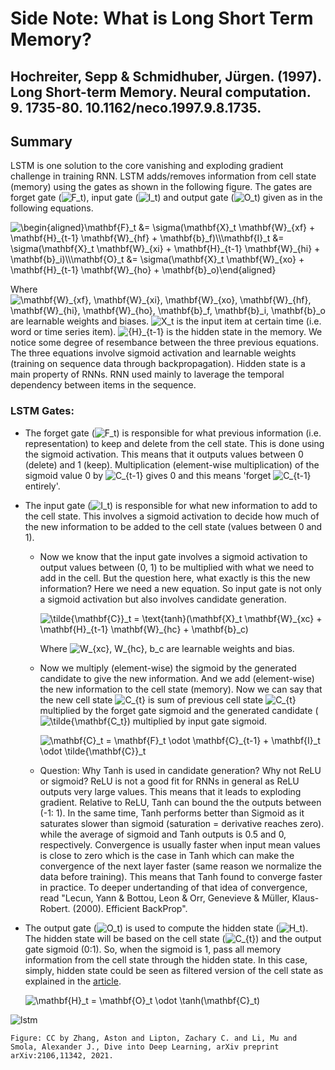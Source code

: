 # Side Note: What is Long Short Term Memory?

## Hochreiter, Sepp & Schmidhuber, Jürgen. (1997). Long Short-term Memory. Neural computation. 9. 1735-80. 10.1162/neco.1997.9.8.1735. 

## Summary

LSTM is one solution to the core vanishing and exploding gradient challenge in training RNN. LSTM adds/removes information from cell state (memory) using the gates as shown in the following figure. The gates are forget gate (<img src="https://latex.codecogs.com/svg.image?F_t" title="F_t" />), input gate (<img src="https://latex.codecogs.com/svg.image?I_t" title="I_t" />) and output gate (<img src="https://latex.codecogs.com/svg.image?O_t" title="O_t" />) given as in the following equations. 

<img src="https://latex.codecogs.com/svg.image?\begin{aligned}\mathbf{F}_t&space;&=&space;\sigma(\mathbf{X}_t&space;\mathbf{W}_{xf}&space;&plus;&space;\mathbf{H}_{t-1}&space;\mathbf{W}_{hf}&space;&plus;&space;\mathbf{b}_f)\\\mathbf{I}_t&space;&=&space;\sigma(\mathbf{X}_t&space;\mathbf{W}_{xi}&space;&plus;&space;\mathbf{H}_{t-1}&space;\mathbf{W}_{hi}&space;&plus;&space;\mathbf{b}_i)\\\mathbf{O}_t&space;&=&space;\sigma(\mathbf{X}_t&space;\mathbf{W}_{xo}&space;&plus;&space;\mathbf{H}_{t-1}&space;\mathbf{W}_{ho}&space;&plus;&space;\mathbf{b}_o)\end{aligned}" title="\begin{aligned}\mathbf{F}_t &= \sigma(\mathbf{X}_t \mathbf{W}_{xf} + \mathbf{H}_{t-1} \mathbf{W}_{hf} + \mathbf{b}_f)\\\mathbf{I}_t &= \sigma(\mathbf{X}_t \mathbf{W}_{xi} + \mathbf{H}_{t-1} \mathbf{W}_{hi} + \mathbf{b}_i)\\\mathbf{O}_t &= \sigma(\mathbf{X}_t \mathbf{W}_{xo} + \mathbf{H}_{t-1} \mathbf{W}_{ho} + \mathbf{b}_o)\end{aligned}" />

Where <img src="https://latex.codecogs.com/svg.image?\mathbf{W}_{xf},&space;\mathbf{W}_{xi},&space;\mathbf{W}_{xo},&space;\mathbf{W}_{hf},&space;\mathbf{W}_{hi},&space;\mathbf{W}_{ho},&space;\mathbf{b}_f,&space;\mathbf{b}_i,&space;\mathbf{b}_o" title="\mathbf{W}_{xf}, \mathbf{W}_{xi}, \mathbf{W}_{xo}, \mathbf{W}_{hf}, \mathbf{W}_{hi}, \mathbf{W}_{ho}, \mathbf{b}_f, \mathbf{b}_i, \mathbf{b}_o" /> are learnable weights and biases. <img src="https://latex.codecogs.com/svg.image?X_t" title="X_t" /> is the input item at certain time (i.e. word or time series item). <img src="https://latex.codecogs.com/svg.image?{H}_{t-1}" title="{H}_{t-1}" /> is the hidden state in the memory. We notice some degree of resembance between the three previous equations. The three equations involve sigmoid activation and learnable weights (training on sequence data through backpropagation). Hidden state is a main property of RNNs. RNN used mainly to laverage the temporal dependency between items in the sequence.


### LSTM Gates:

* The forget gate (<img src="https://latex.codecogs.com/svg.image?F_t" title="F_t" />) is responsible for what previous information (i.e. representation) to keep and delete from the cell state.  This is done using the sigmoid activation. This means that it outputs values between 0 (delete) and 1 (keep). Multiplication (element-wise multiplication) of the sigmoid value 0 by <img src="https://latex.codecogs.com/svg.image?C_{t-1}" title="C_{t-1}" /> gives 0 and this means 'forget <img src="https://latex.codecogs.com/svg.image?C_{t-1}" title="C_{t-1}" /> entirely'.  

* The input gate (<img src="https://latex.codecogs.com/svg.image?I_t" title="I_t" />) is responsible for what new information to add to the cell state. This involves a sigmoid activation to decide how much of the new information to be added to the cell state (values between 0 and 1). 

    * Now we know that the input gate involves a sigmoid activation to output values between (0, 1) to be multiplied with what we need to add in the cell. But the question here, what exactly is this the new information? Here we need a new equation. So input gate is not only a sigmoid activation but also involves candidate generation.

        <img src="https://latex.codecogs.com/svg.image?\tilde{\mathbf{C}}_t&space;=&space;\text{tanh}(\mathbf{X}_t&space;\mathbf{W}_{xc}&space;&plus;&space;\mathbf{H}_{t-1}&space;\mathbf{W}_{hc}&space;&plus;&space;\mathbf{b}_c)" title="\tilde{\mathbf{C}}_t = \text{tanh}(\mathbf{X}_t \mathbf{W}_{xc} + \mathbf{H}_{t-1} \mathbf{W}_{hc} + \mathbf{b}_c)" />

        Where <img src="https://latex.codecogs.com/svg.image?W_{xc},&space;W_{hc},&space;b_c" title="W_{xc}, W_{hc}, b_c" /> are learnable weights and bias.

    * Now we multiply (element-wise) the sigmoid by the generated candidate to give the new information. And we add (element-wise) the new information to the cell state (memory). Now we can say that the new cell state <img src="https://latex.codecogs.com/svg.image?C_{t}" title="C_{t}" /> is sum of previous cell state <img src="https://latex.codecogs.com/svg.image?C_{t}" title="C_{t}" /> multiplied by the forget gate sigmoid and the generated candidate (<img src="https://latex.codecogs.com/svg.image?\tilde{\mathbf{C_t}" title="\tilde{\mathbf{C_t}" />) multiplied by input gate sigmoid.

        <img src="https://latex.codecogs.com/svg.image?\mathbf{C}_t&space;=&space;\mathbf{F}_t&space;\odot&space;\mathbf{C}_{t-1}&space;&plus;&space;\mathbf{I}_t&space;\odot&space;\tilde{\mathbf{C}}_t" title="\mathbf{C}_t = \mathbf{F}_t \odot \mathbf{C}_{t-1} + \mathbf{I}_t \odot \tilde{\mathbf{C}}_t" />


    * Question: Why Tanh is used in candidate generation? Why not ReLU or sigmoid?
        ReLU is not a good fit for RNNs in general as ReLU outputs very large values. This means that it leads to exploding gradient. Relative to ReLU, Tanh can bound the the outputs between (-1: 1). In the same time, Tanh performs better than Sigmoid as it saturates slower than sigmoid (saturation = derivative reaches zero). while the average of sigmoid and Tanh outputs is 0.5 and 0, respectively. Convergence is usually faster when input mean values is close to zero which is the case in Tanh which can make the convergence of the next layer faster (same reason we normalize the data before training). This means that Tanh found to converge faster in practice. To deeper undertanding of that idea of convergence, read "Lecun, Yann & Bottou, Leon & Orr, Genevieve & Müller, Klaus-Robert. (2000). Efficient BackProp". 


*  The output gate (<img src="https://latex.codecogs.com/svg.image?O_t" title="O_t" />) is used to compute the hidden state (<img src="https://latex.codecogs.com/svg.image?H_t" title="H_t" />). The hidden state will be based on the cell state (<img src="https://latex.codecogs.com/svg.image?C_{t}" title="C_{t}" />) and the output gate sigmoid (0:1). So, when the sigmoid is 1, pass all memory information from the cell state through the hidden state. In this case, simply, hidden state could be seen as filtered version of the cell state as explained in the [article](https://colah.github.io/posts/2015-08-Understanding-LSTMs/).  

    <img src="https://latex.codecogs.com/svg.image?\mathbf{H}_t&space;=&space;\mathbf{O}_t&space;\odot&space;\tanh(\mathbf{C}_t)" title="\mathbf{H}_t = \mathbf{O}_t \odot \tanh(\mathbf{C}_t)" />


![lstm](https://github.com/mhmdrdwn/papers-summary/blob/main/_/lstm.png?raw=true)
    
    Figure: CC by Zhang, Aston and Lipton, Zachary C. and Li, Mu and Smola, Alexander J., Dive into Deep Learning, arXiv preprint arXiv:2106,11342, 2021.
